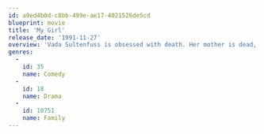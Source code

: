 ```yaml
---
id: a9ed4b0d-c8bb-499e-ae17-4021526de5cd
blueprint: movie
title: 'My Girl'
release_date: '1991-11-27'
overview: 'Vada Sultenfuss is obsessed with death. Her mother is dead, and her father runs a funeral parlor. She is also in love with her English teacher, and joins a poetry class over the summer just to impress him. Thomas J., her best friend, is "allergic to everything", and sticks with Vada despite her hangups. When Vada''s father hires Shelly, and begins to fall for her, things take a turn to the worse...'
genres:
  -
    id: 35
    name: Comedy
  -
    id: 18
    name: Drama
  -
    id: 10751
    name: Family
---
```

